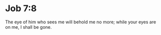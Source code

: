 # Job 7:8

The eye of him who sees me will behold me no more; while your eyes are on me, I shall be gone.
